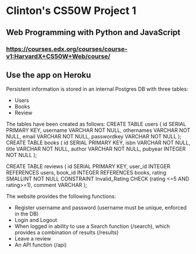 # Clinton's CS50W Project 1

## Web Programming with Python and JavaScript
### https://courses.edx.org/courses/course-v1:HarvardX+CS50W+Web/course/

## Use the app on Heroku



Persistent information is stored in an internal Postgres DB with three tables:
- Users
- Books
- Review


The tables have been created as follows:
    CREATE TABLE users (
    id SERIAL PRIMARY KEY,
    username VARCHAR  NOT NULL,
    othernames VARCHAR NOT NULL,
    email VARCHAR NOT NULL,
    passwordkey VARCHAR NOT NULL
);
    CREATE TABLE books (
    id SERIAL PRIMARY KEY,
   isbn VARCHAR NOT NULL,
   title VARCHAR NOT NULL,
   author VARCHAR NOT NULL,
   pubyear INTEGER  NOT NULL
   );

CREATE TABLE reviews (
    id SERIAL PRIMARY KEY,
    user_id INTEGER REFERENCES users,
    book_id INTEGER REFERENCES books,
    rating SMALLINT NOT NULL CONSTRAINT Invalid_Rating CHECK (rating <=5 AND rating>=1),
    comment VARCHAR
);

The website provides the following functions:
- Register username and password (username must be unique, enforced in the DB)
- Login and Logout
- When logged in ability to use a Search function (/search), which provides a combination of results (/results)
- Leave a review
- An API function (/api<isbn>)